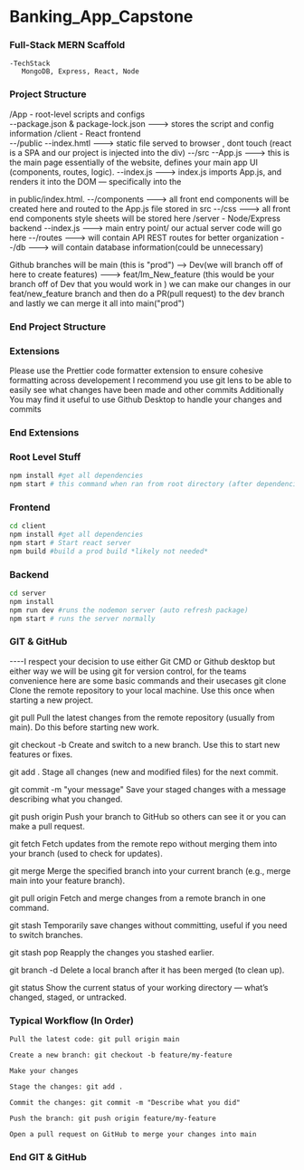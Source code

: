 # Banking_App_Capstone

### Full-Stack MERN Scaffold
    -TechStack
       MongoDB, Express, React, Node 
### 

### Project Structure
/App - root-level scripts and configs  
    --package.json & package-lock.json ---> stores the script and config information 
/client - React frontend  
    --/public
        --index.hmtl ---> static file served to browser , dont touch (react is a SPA and our project is injected into the div) 
    --/src
        --App.js ---> this is the main page essentially of the website, defines your main app UI (components, routes, logic).
        --index.js ---> index.js imports App.js, and renders it into the DOM — specifically into the <div id="root"> in public/index.html.
        --/components ---> all front end components will be created here and routed to the App.js file stored in src
        --/css ---> all front end components style sheets will be stored here
/server - Node/Express backend
    --index.js ---> main entry point/ our actual server code will go here
    --/routes ---> will contain API REST routes for better organization 
    --/db ---> will contain database information(could be unnecessary)


Github branches will be main (this is "prod") --> Dev(we will branch off of here to create features) ---> feat/Im_New_feature (this would be your branch off of Dev that you would work in )
    we can make our changes in our feat/new_feature branch and then do a PR(pull request) to the dev branch and lastly we can merge it all into main("prod")
### End Project Structure

### Extensions
Please use the Prettier code formatter extension to ensure cohesive formatting across developement
I recommend you use git lens to be able to easily see what changes have been made and other commits
Additionally You may find it useful to use Github Desktop to handle your changes and commits
### End Extensions

### Root Level Stuff
```bash
npm install #get all dependencies
npm start # this command when ran from root directory (after dependencies have been installed) will allow simultaneous starting of backend+frontend
```

### Frontend
```bash
cd client
npm install #get all dependencies
npm start # Start react server
npm build #build a prod build *likely not needed*
```
### Backend
```bash
cd server
npm install
npm run dev #runs the nodemon server (auto refresh package)
npm start # runs the server normally
```

### GIT & GitHub
----I respect your decision to use either Git CMD or Github desktop but either way we will be using git for version control, for the teams convenience here are some basic commands and their usecases
git clone <repo-url>
Clone the remote repository to your local machine. Use this once when starting a new project.

git pull
Pull the latest changes from the remote repository (usually from main). Do this before starting new work.

git checkout -b <branch-name>
Create and switch to a new branch. Use this to start new features or fixes.

git add .
Stage all changes (new and modified files) for the next commit.

git commit -m "your message"
Save your staged changes with a message describing what you changed.

git push origin <branch-name>
Push your branch to GitHub so others can see it or you can make a pull request.

git fetch
Fetch updates from the remote repo without merging them into your branch (used to check for updates).

git merge <branch-name>
Merge the specified branch into your current branch (e.g., merge main into your feature branch).

git pull origin <branch-name>
Fetch and merge changes from a remote branch in one command.

git stash
Temporarily save changes without committing, useful if you need to switch branches.

git stash pop
Reapply the changes you stashed earlier.

git branch -d <branch-name>
Delete a local branch after it has been merged (to clean up).

git status
Show the current status of your working directory — what’s changed, staged, or untracked.

### Typical Workflow (In Order)

    Pull the latest code: git pull origin main

    Create a new branch: git checkout -b feature/my-feature

    Make your changes

    Stage the changes: git add .

    Commit the changes: git commit -m "Describe what you did"

    Push the branch: git push origin feature/my-feature

    Open a pull request on GitHub to merge your changes into main
### End GIT & GitHub
